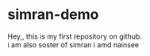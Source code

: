 # simran-demo
Hey,, this is my first repository on github.
<br>
i am also soster of simran
i amd nainsee

